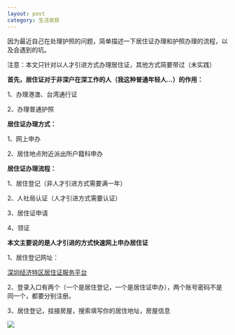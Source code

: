 ```yaml
---
layout: post
category: 生活收获
---
```


因为最近自己在处理护照的问题，简单描述一下居住证办理和护照办理的流程，以及会遇到的坑。

注意：本文只针对以人才引进方式办理居住证，其他方式简要带过（未实践）



**首先，居住证对于非深户在深工作的人（我这种普通年轻人...）的作用：**

1、办理港澳、台湾通行证

2、办理普通护照



**居住证办理方式：**

1、网上申办

2、居住地点附近派出所户籍科申办



**居住证办理流程：**

1、居住登记（非人才引进方式需要满一年）

2、人社局认证（人才引进方式需要认证）

3、居住证申请

4、领证



**本文主要说的是人才引进的方式快速网上申办居住证**



1、居住登记网址：

[深圳经济特区居住证服务平台](https://www.szjzz.gov.cn/index)

2、登录入口有两个（一个是居住登记，一个是居住证申办），两个账号密码不是同一个，都要分别注册。

3、居住登记，挂接房屋，搜索填写你的居住地址，房屋信息

![](https://xilankong.github.io/resource/jzdj.png)